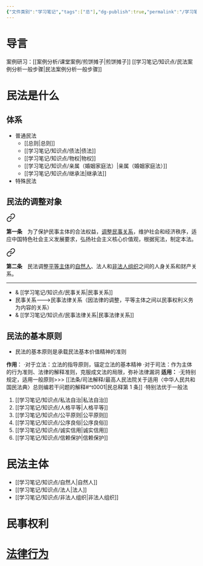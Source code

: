 ```yaml
---
{"文件类别":"学习笔记","tags":["总"],"dg-publish":true,"permalink":"/学习笔记/民法总论/民总coco/","dgPassFrontmatter":true,"noteIcon":""}
---
```


# 导言
案例研习：[[案例分析/课堂案例/煎饼摊子\|煎饼摊子]]
[[学习笔记/知识点/民法案例分析一般步骤\|民法案例分析一般步骤]]

# 民法是什么

## 体系
- 普通民法
	- [[总则\|总则]]
	- [[学习笔记/知识点/债法\|债法]]
	- [[学习笔记/知识点/物权\|物权]]
	- [[学习笔记/知识点/亲属（婚姻家庭法）\|亲属（婚姻家庭法）]]
	- [[学习笔记/知识点/继承法\|继承法]]
- 特殊民法
## 民法的调整对象 

<div class="transclusion internal-embed is-loaded"><a class="markdown-embed-link" href="////#t0001" aria-label="Open link"><svg xmlns="http://www.w3.org/2000/svg" width="24" height="24" viewBox="0 0 24 24" fill="none" stroke="currentColor" stroke-width="2" stroke-linecap="round" stroke-linejoin="round" class="svg-icon lucide-link"><path d="M10 13a5 5 0 0 0 7.54.54l3-3a5 5 0 0 0-7.07-7.07l-1.72 1.71"></path><path d="M14 11a5 5 0 0 0-7.54-.54l-3 3a5 5 0 0 0 7.07 7.07l1.71-1.71"></path></svg></a><div class="markdown-embed">



**第一条**　为了保护民事主体的合法权益，<u>调整民事关系</u>，维护社会和经济秩序，适应中国特色社会主义发展要求，弘扬社会主义核心价值观，根据宪法，制定本法。 

</div></div>


<div class="transclusion internal-embed is-loaded"><a class="markdown-embed-link" href="////#t0002" aria-label="Open link"><svg xmlns="http://www.w3.org/2000/svg" width="24" height="24" viewBox="0 0 24 24" fill="none" stroke="currentColor" stroke-width="2" stroke-linecap="round" stroke-linejoin="round" class="svg-icon lucide-link"><path d="M10 13a5 5 0 0 0 7.54.54l3-3a5 5 0 0 0-7.07-7.07l-1.72 1.71"></path><path d="M14 11a5 5 0 0 0-7.54-.54l-3 3a5 5 0 0 0 7.07 7.07l1.71-1.71"></path></svg></a><div class="markdown-embed">



**第二条**　民法调整<u>平等主体</u>的<u>自然人</u>、法人和<u>非法人组织</u>之间的人身关系和财产关系。 

</div></div>


---

- & [[学习笔记/知识点/民事关系\|民事关系]]
- 民事关系--->民事法律关系（因法律的调整，平等主体之间以民事权利义务为内容的关系）
- & [[学习笔记/知识点/民事法律关系\|民事法律关系]]


## 民法的基本原则
- 民法的基本原则是承载民法基本价值精神的准则

**作用**：
·对于立法：立法的指导原则，锚定立法的基本精神
·对于司法：作为主体的行为准则、法律的解释准则，克服成文法的局限，弥补法律漏洞
**适用：**
·无特别规定，适用一般原则>>> [[法条/司法解释/最高人民法院关于适用〈中华人民共和国民法典〉总则编若干问题的解释#^t0001\|民总释第 1 条]]
·特别法优于一般法

1. [[学习笔记/知识点/私法自治\|私法自治]]
2. [[学习笔记/知识点/人格平等\|人格平等]]
3. [[学习笔记/知识点/公平原则\|公平原则]]
4. [[学习笔记/知识点/公序良俗\|公序良俗]]
5. [[学习笔记/知识点/诚实信用\|诚实信用]]
6. [[学习笔记/知识点/信赖保护\|信赖保护]]
# 民法主体
- [[学习笔记/知识点/自然人\|自然人]]
- [[学习笔记/知识点/法人\|法人]]
- [[学习笔记/知识点/非法人组织\|非法人组织]]
# 民事权利


# [法律行为](/学习笔记/知识点/法律行为)
